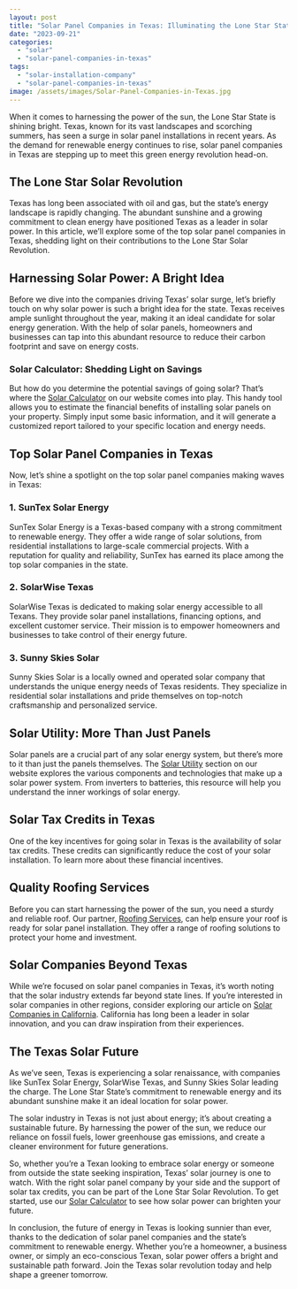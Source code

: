 ```yaml
---
layout: post
title: "Solar Panel Companies in Texas: Illuminating the Lone Star State"
date: "2023-09-21"
categories: 
  - "solar"
  - "solar-panel-companies-in-texas"
tags: 
  - "solar-installation-company"
  - "solar-panel-companies-in-texas"
image: /assets/images/Solar-Panel-Companies-in-Texas.jpg
---
```


When it comes to harnessing the power of the sun, the Lone Star State is shining bright. Texas, known for its vast landscapes and scorching summers, has seen a surge in solar panel installations in recent years. As the demand for renewable energy continues to rise, solar panel companies in Texas are stepping up to meet this green energy revolution head-on.

## **The Lone Star Solar Revolution**

Texas has long been associated with oil and gas, but the state’s energy landscape is rapidly changing. The abundant sunshine and a growing commitment to clean energy have positioned Texas as a leader in solar power. In this article, we’ll explore some of the top solar panel companies in Texas, shedding light on their contributions to the Lone Star Solar Revolution.

## **Harnessing Solar Power: A Bright Idea**

Before we dive into the companies driving Texas’ solar surge, let’s briefly touch on why solar power is such a bright idea for the state. Texas receives ample sunlight throughout the year, making it an ideal candidate for solar energy generation. With the help of solar panels, homeowners and businesses can tap into this abundant resource to reduce their carbon footprint and save on energy costs.

### **Solar Calculator: Shedding Light on Savings**

But how do you determine the potential savings of going solar? That’s where the [Solar Calculator](/solar-calculator/) on our website comes into play. This handy tool allows you to estimate the financial benefits of installing solar panels on your property. Simply input some basic information, and it will generate a customized report tailored to your specific location and energy needs.

## **Top Solar Panel Companies in Texas**

Now, let’s shine a spotlight on the top solar panel companies making waves in Texas:

### 1. **SunTex Solar Energy**

SunTex Solar Energy is a Texas-based company with a strong commitment to renewable energy. They offer a wide range of solar solutions, from residential installations to large-scale commercial projects. With a reputation for quality and reliability, SunTex has earned its place among the top solar companies in the state.

### 2. **SolarWise Texas**

SolarWise Texas is dedicated to making solar energy accessible to all Texans. They provide solar panel installations, financing options, and excellent customer service. Their mission is to empower homeowners and businesses to take control of their energy future.

### 3. **Sunny Skies Solar**

Sunny Skies Solar is a locally owned and operated solar company that understands the unique energy needs of Texas residents. They specialize in residential solar installations and pride themselves on top-notch craftsmanship and personalized service.

## **Solar Utility: More Than Just Panels**

Solar panels are a crucial part of any solar energy system, but there’s more to it than just the panels themselves. The [Solar Utility](/solar-utility/) section on our website explores the various components and technologies that make up a solar power system. From inverters to batteries, this resource will help you understand the inner workings of solar energy.

## **Solar Tax Credits in Texas**

One of the key incentives for going solar in Texas is the availability of solar tax credits. These credits can significantly reduce the cost of your solar installation. To learn more about these financial incentives.

## **Quality Roofing Services**

Before you can start harnessing the power of the sun, you need a sturdy and reliable roof. Our partner, [Roofing Services](/roofing-services/), can help ensure your roof is ready for solar panel installation. They offer a range of roofing solutions to protect your home and investment.

## **Solar Companies Beyond Texas**

While we’re focused on solar panel companies in Texas, it’s worth noting that the solar industry extends far beyond state lines. If you’re interested in solar companies in other regions, consider exploring our article on [Solar Companies in California](/solar-companies-in-california/). California has long been a leader in solar innovation, and you can draw inspiration from their experiences.

## **The Texas Solar Future**

As we’ve seen, Texas is experiencing a solar renaissance, with companies like SunTex Solar Energy, SolarWise Texas, and Sunny Skies Solar leading the charge. The Lone Star State’s commitment to renewable energy and its abundant sunshine make it an ideal location for solar power.

The solar industry in Texas is not just about energy; it’s about creating a sustainable future. By harnessing the power of the sun, we reduce our reliance on fossil fuels, lower greenhouse gas emissions, and create a cleaner environment for future generations.

So, whether you’re a Texan looking to embrace solar energy or someone from outside the state seeking inspiration, Texas’ solar journey is one to watch. With the right solar panel company by your side and the support of solar tax credits, you can be part of the Lone Star Solar Revolution. To get started, use our [Solar Calculator](/solar-calculator/) to see how solar power can brighten your future.

In conclusion, the future of energy in Texas is looking sunnier than ever, thanks to the dedication of solar panel companies and the state’s commitment to renewable energy. Whether you’re a homeowner, a business owner, or simply an eco-conscious Texan, solar power offers a bright and sustainable path forward. Join the Texas solar revolution today and help shape a greener tomorrow.
